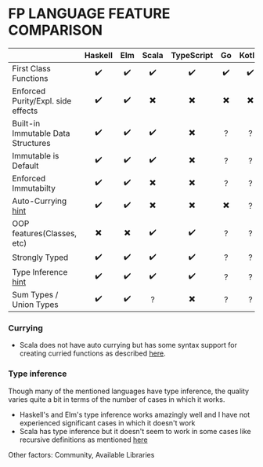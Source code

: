 # FP LANGUAGE FEATURE COMPARISON

|                                          | Haskell | Elm | Scala | TypeScript | Go  | Kotlin | Clojure
| ----------------------------------       |:-------:|:---:|:-----:|:----------:|:---:|:------:|:------:
| First Class Functions                    | ✔️       | ✔️   |   ✔️   |     ✔️      |  ✔️  |    ✔️   |✔️
| Enforced Purity/Expl. side effects       | ✔️       | ✔️   |   ✖️   |     ✖️      |  ✖️  |    ✖️   |?
| Built-in Immutable Data Structures       | ✔️       | ✔️   |   ✔️   |     ✖️      |  ?  |    ?   |?
| Immutable is Default                     | ✔️       | ✔️   |   ✔️   |     ✖️      |  ?  |    ?   |?
| Enforced Immutabilty                     | ✔️       | ✔️   |   ✖️   |     ✖️      |  ?  |    ?   |?
| Auto-Currying [hint](#currying)          | ✔️       | ✔️   |   ✖️   |     ✖️      |  ✖️  |    ?   |?
| OOP features(Classes, etc)               | ✖️       | ✖️   |   ✔️   |     ✔️      |  ?  |    ?   |✖️
| Strongly Typed                           | ✔️       | ✔️   |   ✔️   |     ✔️      |  ?  |    ?   |✖️
| Type Inference [hint](#type-inference)   | ✔️       | ✔️   |   ✔️   |     ✔️      |  ?  |    ?   |✖️
| Sum Types / Union Types                  | ✔️       | ✔️   |   ?   |     ✖️      |  ?  |    ?   |✖️

### Currying

- Scala does not have auto currying but has some syntax support for creating curried functions as described [here](https://docs.scala-lang.org/tour/currying.html).

### Type inference

Though many of the mentioned languages have type inference, the quality varies
quite a bit in terms of the number of cases in which it works.

- Haskell's and Elm's type inference works amazingly well and I have not experienced significant cases in which it doesn't work
- Scala has type inference but it doesn't seem to work in some cases like recursive definitions as mentioned [here](https://docs.scala-lang.org/tour/local-type-inference.html)

Other factors: Community, Available Libraries

